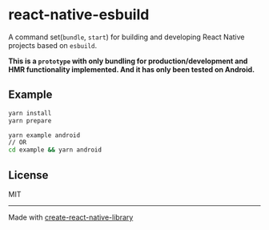 # react-native-esbuild

A command set(`bundle`, `start`) for building and developing React Native projects based on `esbuild`.

**This is a `prototype` with only bundling for production/development and HMR functionality implemented. And it has only been tested on Android.**

## Example

```sh
yarn install
yarn prepare

yarn example android
// OR
cd example && yarn android
```

## License

MIT

---

Made with [create-react-native-library](https://github.com/callstack/react-native-builder-bob)
